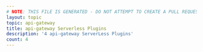 ```yaml
---
# NOTE: THIS FILE IS GENERATED - DO NOT ATTEMPT TO CREATE A PULL REQUEST TO UPDATE THE DATA. 
layout: topic
topic: api-gateway
title: api-gateway Serverless Plugins
description: '4 api-gateway ServerLess Plugins'
count: 4
---
```

